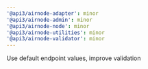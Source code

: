 ```yaml
---
'@api3/airnode-adapter': minor
'@api3/airnode-admin': minor
'@api3/airnode-node': minor
'@api3/airnode-utilities': minor
'@api3/airnode-validator': minor
---
```


Use default endpoint values, improve validation
